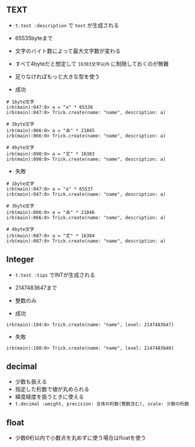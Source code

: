 ## TEXT
- `t.text :description` で `text` が生成される
- 65535byteまで
- 文字のバイト数によって最大文字数が変わる
- すべて4byteだと想定して `16383文字以内` に制限しておくのが無難
- 足りなければもっと大きな型を使う

- 成功
```
# 1byte文字
irb(main):047:0> a = "a" * 65336
irb(main):047:0> Trick.create(name: "name", description: a)

# 3byte文字
irb(main):066:0> a = "あ" * 21845
irb(main):066:0> Trick.create(name: "name", description: a)

# 4byte文字
irb(main):090:0> a = "𠀋" * 16383
irb(main):090:0> Trick.create(name: "name", description: a)
```
- 失敗
```
# 1byte文字
irb(main):047:0> a = "a" * 65537
irb(main):047:0> Trick.create(name: "name", description: a)

# 3byte文字
irb(main):066:0> a = "あ" * 21846
irb(main):066:0> Trick.create(name: "name", description: a)

# 4byte文字
irb(main):087:0> a = "𠀋" * 16384
irb(main):087:0> Trick.create(name: "name", description: a)
```

## Integer
- `t.text :tips` でINTが生成される
- 2147483647まで
- 整数のみ

- 成功
```
irb(main):104:0> Trick.create(name: "name", level: 2147483647)
```
- 失敗
```
irb(main):108:0> Trick.create(name: "name", level: 2147483648)
```

## decimal
- 少数も扱える
- 指定した桁数で値が丸められる
- 緯度経度を扱うときに使える
- `t.decimal :weight, precision: 全体の桁数(整数含む), scale: 少数の桁数`

## float
- 少数6桁以内で小数点を丸めずに使う場合はfloatを使う